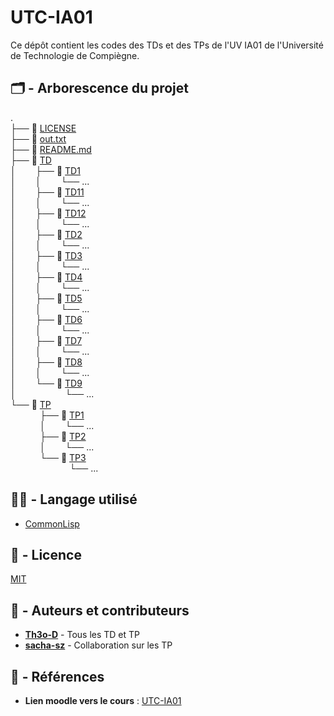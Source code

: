 # UTC-IA01
Ce dépôt contient les codes des TDs et des TPs de l'UV IA01 de l'Université de Technologie de Compiègne.

## 🗂️ - Arborescence du projet

. \
├── 📄 [LICENSE](./LICENSE) \
├── 📄 [out.txt](./out.txt) \
├── 📄 [README.md](./README.md) \
├── 📁 [TD](./TD) \
│&nbsp;&nbsp;&nbsp;&nbsp;&nbsp;&nbsp;&nbsp;&nbsp;├── 📁 [TD1](./TD/TD1) \
│&nbsp;&nbsp;&nbsp;&nbsp;&nbsp;&nbsp;&nbsp;&nbsp;│&nbsp;&nbsp;&nbsp;&nbsp;&nbsp;&nbsp;&nbsp;&nbsp;└── ...\
│&nbsp;&nbsp;&nbsp;&nbsp;&nbsp;&nbsp;&nbsp;&nbsp;├── 📁 [TD11](./TD/TD11) \
│&nbsp;&nbsp;&nbsp;&nbsp;&nbsp;&nbsp;&nbsp;&nbsp;│&nbsp;&nbsp;&nbsp;&nbsp;&nbsp;&nbsp;&nbsp;&nbsp;└── ...\
│&nbsp;&nbsp;&nbsp;&nbsp;&nbsp;&nbsp;&nbsp;&nbsp;├── 📁 [TD12](./TD/TD12) \
│&nbsp;&nbsp;&nbsp;&nbsp;&nbsp;&nbsp;&nbsp;&nbsp;│&nbsp;&nbsp;&nbsp;&nbsp;&nbsp;&nbsp;&nbsp;&nbsp;└── ...\
│&nbsp;&nbsp;&nbsp;&nbsp;&nbsp;&nbsp;&nbsp;&nbsp;├── 📁 [TD2](./TD/TD2) \
│&nbsp;&nbsp;&nbsp;&nbsp;&nbsp;&nbsp;&nbsp;&nbsp;│&nbsp;&nbsp;&nbsp;&nbsp;&nbsp;&nbsp;&nbsp;&nbsp;└── ...\
│&nbsp;&nbsp;&nbsp;&nbsp;&nbsp;&nbsp;&nbsp;&nbsp;├── 📁 [TD3](./TD/TD3) \
│&nbsp;&nbsp;&nbsp;&nbsp;&nbsp;&nbsp;&nbsp;&nbsp;│&nbsp;&nbsp;&nbsp;&nbsp;&nbsp;&nbsp;&nbsp;&nbsp;└── ...\
│&nbsp;&nbsp;&nbsp;&nbsp;&nbsp;&nbsp;&nbsp;&nbsp;├── 📁 [TD4](./TD/TD4) \
│&nbsp;&nbsp;&nbsp;&nbsp;&nbsp;&nbsp;&nbsp;&nbsp;│&nbsp;&nbsp;&nbsp;&nbsp;&nbsp;&nbsp;&nbsp;&nbsp;└── ...\
│&nbsp;&nbsp;&nbsp;&nbsp;&nbsp;&nbsp;&nbsp;&nbsp;├── 📁 [TD5](./TD/TD5) \
│&nbsp;&nbsp;&nbsp;&nbsp;&nbsp;&nbsp;&nbsp;&nbsp;│&nbsp;&nbsp;&nbsp;&nbsp;&nbsp;&nbsp;&nbsp;&nbsp;└── ...\
│&nbsp;&nbsp;&nbsp;&nbsp;&nbsp;&nbsp;&nbsp;&nbsp;├── 📁 [TD6](./TD/TD6) \
│&nbsp;&nbsp;&nbsp;&nbsp;&nbsp;&nbsp;&nbsp;&nbsp;│&nbsp;&nbsp;&nbsp;&nbsp;&nbsp;&nbsp;&nbsp;&nbsp;└── ...\
│&nbsp;&nbsp;&nbsp;&nbsp;&nbsp;&nbsp;&nbsp;&nbsp;├── 📁 [TD7](./TD/TD7) \
│&nbsp;&nbsp;&nbsp;&nbsp;&nbsp;&nbsp;&nbsp;&nbsp;│&nbsp;&nbsp;&nbsp;&nbsp;&nbsp;&nbsp;&nbsp;&nbsp;└── ...\
│&nbsp;&nbsp;&nbsp;&nbsp;&nbsp;&nbsp;&nbsp;&nbsp;├── 📁 [TD8](./TD/TD8) \
│&nbsp;&nbsp;&nbsp;&nbsp;&nbsp;&nbsp;&nbsp;&nbsp;│&nbsp;&nbsp;&nbsp;&nbsp;&nbsp;&nbsp;&nbsp;&nbsp;└── ...\
│&nbsp;&nbsp;&nbsp;&nbsp;&nbsp;&nbsp;&nbsp;&nbsp;└── 📁 [TD9](./TD/TD9) \
│&nbsp;&nbsp;&nbsp;&nbsp;&nbsp;&nbsp;&nbsp;&nbsp;&nbsp;&nbsp;&nbsp;&nbsp;&nbsp;&nbsp;&nbsp;&nbsp;&nbsp;&nbsp;&nbsp;&nbsp;└── ...\
└── 📁 [TP](./TP) \
&nbsp;&nbsp;&nbsp;&nbsp;&nbsp;&nbsp;&nbsp;&nbsp;&nbsp;&nbsp;&nbsp;&nbsp;├── 📁 [TP1](./TP/TP1) \
&nbsp;&nbsp;&nbsp;&nbsp;&nbsp;&nbsp;&nbsp;&nbsp;&nbsp;&nbsp;&nbsp;&nbsp;│&nbsp;&nbsp;&nbsp;&nbsp;&nbsp;&nbsp;&nbsp;&nbsp;└── ...\
&nbsp;&nbsp;&nbsp;&nbsp;&nbsp;&nbsp;&nbsp;&nbsp;&nbsp;&nbsp;&nbsp;&nbsp;├── 📁 [TP2](./TP/TP2) \
&nbsp;&nbsp;&nbsp;&nbsp;&nbsp;&nbsp;&nbsp;&nbsp;&nbsp;&nbsp;&nbsp;&nbsp;│&nbsp;&nbsp;&nbsp;&nbsp;&nbsp;&nbsp;&nbsp;&nbsp;└── ...\
&nbsp;&nbsp;&nbsp;&nbsp;&nbsp;&nbsp;&nbsp;&nbsp;&nbsp;&nbsp;&nbsp;&nbsp;└── 📁 [TP3](./TP/TP3) \
&nbsp;&nbsp;&nbsp;&nbsp;&nbsp;&nbsp;&nbsp;&nbsp;&nbsp;&nbsp;&nbsp;&nbsp;&nbsp;&nbsp;&nbsp;&nbsp;&nbsp;&nbsp;&nbsp;&nbsp;&nbsp;&nbsp;&nbsp;&nbsp;└── ...


## 👨‍💻 - Langage utilisé

- [CommonLisp](https://fr.wikipedia.org/wiki/Common_Lisp)

## 📝 - Licence

[MIT](LICENSE)

## 📔 - Auteurs et contributeurs

-  **[Th3o-D](https://github.com/Th3o-D/)** - Tous les TD et TP
-   **[sacha-sz](https://github.com/sacha-sz/)** - Collaboration sur les TP

## 📑 - Références
- **Lien moodle vers le cours** : [UTC-IA01](https://moodle.utc.fr/enrol/index.php?id=303)
